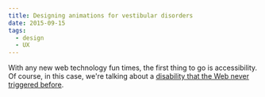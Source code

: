 ```yaml
---
title: Designing animations for vestibular disorders
date: 2015-09-15
tags:
  - design
  - UX
---
```


With any new web technology fun times, the first thing to go is accessibility. Of course, in this case, we're talking about a [disability that the Web never triggered before](http://alistapart.com/article/designing-safer-web-animation-for-motion-sensitivity).
